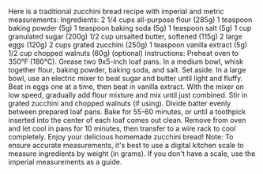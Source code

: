 Here is a traditional zucchini bread recipe with imperial and metric measurements:
Ingredients:
2 1/4 cups all-purpose flour (285g)
1 teaspoon baking powder (5g)
1 teaspoon baking soda (5g)
1 teaspoon salt (5g)
1 cup granulated sugar (200g)
1/2 cup unsalted butter, softened (115g)
2 large eggs (120g)
2 cups grated zucchini (250g)
1 teaspoon vanilla extract (5g)
1/2 cup chopped walnuts (60g) (optional)
Instructions:
Preheat oven to 350°F (180°C). Grease two 9x5-inch loaf pans.
In a medium bowl, whisk together flour, baking powder, baking soda, and salt. Set aside.
In a large bowl, use an electric mixer to beat sugar and butter until light and fluffy.
Beat in eggs one at a time, then beat in vanilla extract.
With the mixer on low speed, gradually add flour mixture and mix until just combined.
Stir in grated zucchini and chopped walnuts (if using).
Divide batter evenly between prepared loaf pans.
Bake for 55-60 minutes, or until a toothpick inserted into the center of each loaf comes out clean.
Remove from oven and let cool in pans for 10 minutes, then transfer to a wire rack to cool completely.
Enjoy your delicious homemade zucchini bread!
Note: To ensure accurate measurements, it's best to use a digital kitchen scale to measure ingredients by weight (in grams). If you don't have a scale, use the imperial measurements as a guide.